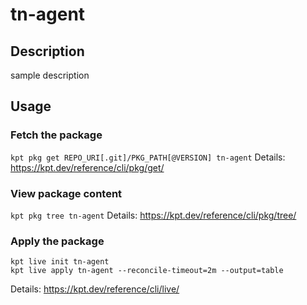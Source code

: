 # tn-agent

## Description
sample description

## Usage

### Fetch the package
`kpt pkg get REPO_URI[.git]/PKG_PATH[@VERSION] tn-agent`
Details: https://kpt.dev/reference/cli/pkg/get/

### View package content
`kpt pkg tree tn-agent`
Details: https://kpt.dev/reference/cli/pkg/tree/

### Apply the package
```
kpt live init tn-agent
kpt live apply tn-agent --reconcile-timeout=2m --output=table
```
Details: https://kpt.dev/reference/cli/live/
